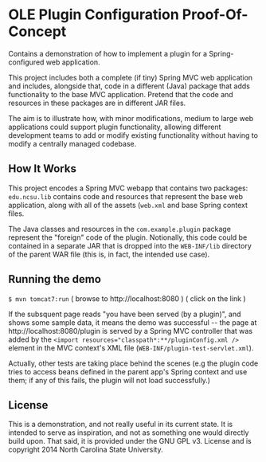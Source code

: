 OLE Plugin Configuration Proof-Of-Concept
==========================================

Contains a demonstration of how to implement a plugin for a Spring-configured web application.

This project includes both a complete (if tiny) Spring MVC web application and includes,
 alongside that, code in a different (Java) package that adds functionality to the base
 MVC application.  Pretend that the code and resources in these packages are in different JAR
 files.

The aim is to illustrate how, with minor modifications, medium to large web applications
could support plugin functionality, allowing different development teams to add or
modify existing functionality without having to modify a centrally managed codebase.

How It Works
------------

This project encodes a Spring MVC webapp that contains two packages: `edu.ncsu.lib` contains
code and resources that represent the base web application, along with all of the assets (`web.xml`
and base Spring context files.

The Java classes and resources in the `com.example.plugin` package represent the "foreign" code
of the plugin.  Notionally, this code could be contained in a separate JAR that is dropped into
the `WEB-INF/lib` directory of the parent WAR file (this is, in fact, the intended use case).

Running the demo
----------------
`$ mvn tomcat7:run`
( browse to http://localhost:8080 )
( click on the link  )

If the subsquent page reads "you have been served (by a plugin)", and shows some sample data,
it means the demo was successful -- the page at http://localhost:8080/plugin is served by a
Spring MVC controller that was added by the `<import resources="classpath*:**/pluginConfig.xml />` element
in the MVC context's XML file (`WEB-INF/plugin-test-servlet.xml`).

Actually, other tests are taking place behind the scenes (e.g the plugin code tries to access beans defined
in the parent app's Spring context and use them; if any of this fails, the plugin will not load successfully.)

License
-------

This is a demonstration, and not really useful in its current state.  It is intended to
serve as inspiration, and not as something one would directly build upon.  That said, it is provided
under the GNU GPL v3. License and is copyright 2014 North Carolina State University.